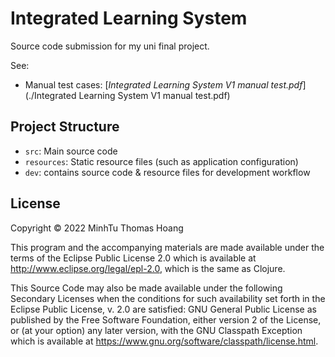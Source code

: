# Integrated Learning System

Source code submission for my uni final project.

See:
- Manual test cases: [*Integrated Learning System V1 manual test.pdf*](./Integrated Learning System V1 manual test.pdf)

## Project Structure

- `src`: Main source code
- `resources`: Static resource files (such as application configuration)
- `dev`: contains source code & resource files for development workflow

## License

Copyright © 2022 MinhTu Thomas Hoang

This program and the accompanying materials are made available under the
terms of the Eclipse Public License 2.0 which is available at
http://www.eclipse.org/legal/epl-2.0, which is the same as Clojure.

This Source Code may also be made available under the following Secondary
Licenses when the conditions for such availability set forth in the Eclipse
Public License, v. 2.0 are satisfied: GNU General Public License as published by
the Free Software Foundation, either version 2 of the License, or (at your
option) any later version, with the GNU Classpath Exception which is available
at https://www.gnu.org/software/classpath/license.html.
